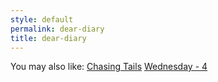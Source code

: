 ```yaml
---
style: default
permalink: dear-diary
title: dear-diary
---
```

You may also like:
[Chasing Tails](http://scp-wiki.net/chasing-tails)
[Wednesday - 4](http://scp-wiki.net/wednesday-4)